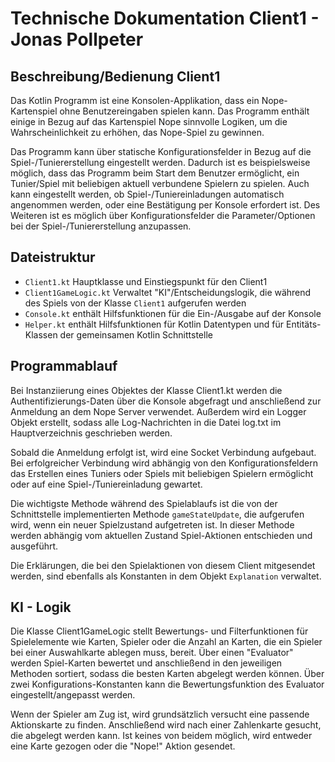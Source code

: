 # Technische Dokumentation Client1 - Jonas Pollpeter

## Beschreibung/Bedienung Client1
Das Kotlin Programm ist eine Konsolen-Applikation, dass ein Nope-Kartenspiel ohne Benutzereingaben
spielen kann. Das Programm enthält einige in Bezug auf das Kartenspiel Nope sinnvolle Logiken,
um die Wahrscheinlichkeit zu erhöhen, das Nope-Spiel zu gewinnen.

Das Programm kann über statische Konfigurationsfelder in Bezug auf die Spiel-/Tuniererstellung eingestellt werden.
Dadurch ist es beispielsweise möglich, dass das Programm beim Start dem Benutzer ermöglicht, ein Tunier/Spiel mit 
beliebigen aktuell verbundene Spielern zu spielen.
Auch kann eingestellt werden, ob Spiel-/Tuniereinladungen automatisch angenommen werden, oder eine Bestätigung per 
Konsole erfordert ist. Des Weiteren ist es möglich über Konfigurationsfelder die Parameter/Optionen
bei der Spiel-/Tuniererstellung anzupassen.

## Dateistruktur
- `Client1.kt` Hauptklasse und Einstiegspunkt für den Client1
- `Client1GameLogic.kt` Verwaltet "KI"/Entscheidungslogik, die während des Spiels von der Klasse `Client1` aufgerufen werden
- `Console.kt` enthält Hilfsfunktionen für die Ein-/Ausgabe auf der Konsole
- `Helper.kt` enthält Hilfsfunktionen für Kotlin Datentypen und für Entitäts-Klassen der gemeinsamen Kotlin Schnittstelle


## Programmablauf
Bei Instanziierung eines Objektes der Klasse Client1.kt werden die Authentifizierungs-Daten über die Konsole abgefragt
und anschließend zur Anmeldung an dem Nope Server verwendet. Außerdem wird ein Logger Objekt erstellt, sodass alle 
Log-Nachrichten in die Datei log.txt im Hauptverzeichnis geschrieben werden.

Sobald die Anmeldung erfolgt ist, wird eine Socket Verbindung aufgebaut. Bei erfolgreicher Verbindung wird 
abhängig von den Konfigurationsfeldern das Erstellen eines Tuniers oder Spiels mit beliebigen Spielern ermöglicht oder
auf eine Spiel-/Tuniereinladung gewartet.

Die wichtigste Methode während des Spielablaufs ist die von der Schnittstelle implementierten 
Methode `gameStateUpdate`, die aufgerufen wird, wenn ein neuer Spielzustand aufgetreten ist. 
In dieser Methode werden abhängig vom aktuellen Zustand Spiel-Aktionen entschieden und ausgeführt.

Die Erklärungen, die bei den Spielaktionen von diesem Client mitgesendet werden, sind ebenfalls als Konstanten in dem 
Objekt `Explanation` verwaltet.

## KI - Logik
Die Klasse Client1GameLogic stellt Bewertungs- und Filterfunktionen für Spielelemente wie Karten, Spieler oder die Anzahl 
an Karten, die ein Spieler bei einer Auswahlkarte ablegen muss, bereit. Über einen "Evaluator" werden Spiel-Karten
bewertet und anschließend in den jeweiligen Methoden sortiert, sodass die besten Karten abgelegt werden können.
Über zwei Konfigurations-Konstanten kann die Bewertungsfunktion des Evaluator eingestellt/angepasst werden. 

Wenn der Spieler am Zug ist, wird grundsätzlich versucht eine passende Aktionskarte zu finden. Anschließend wird nach 
einer Zahlenkarte gesucht, die abgelegt werden kann. Ist keines von beidem möglich, wird entweder eine Karte gezogen 
oder die "Nope!" Aktion gesendet. 
